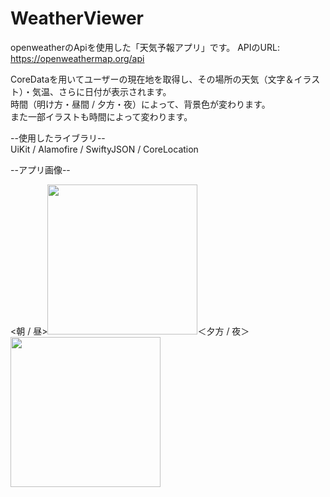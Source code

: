 # WeatherViewer
openweatherのApiを使用した「天気予報アプリ」です。
APIのURL: https://openweathermap.org/api
  
CoreDataを用いてユーザーの現在地を取得し、その場所の天気（文字＆イラスト）・気温、さらに日付が表示されます。   
時間（明け方・昼間 / 夕方・夜）によって、背景色が変わります。   
また一部イラストも時間によって変わります。

--使用したライブラリ--   
UiKit / Alamofire / SwiftyJSON / CoreLocation

--アプリ画像--  
  
<朝 / 昼><img src="https://user-images.githubusercontent.com/94460967/164005616-d288dd83-ecb2-4f6e-ad6d-be2981642f3a.png" width="240px">＜夕方 / 夜＞<img src="https://user-images.githubusercontent.com/94460967/164005651-bdc071fb-3e14-4329-a1c6-efb867c0a06e.png" width="240px">


